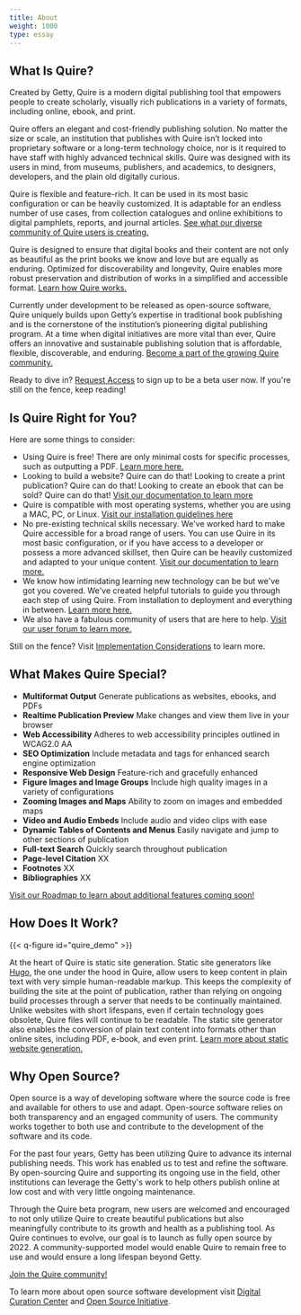 ```yaml
---
title: About
weight: 1000
type: essay
---
```


## What Is Quire?

Created by Getty, Quire is a modern digital publishing tool that empowers people to create scholarly, visually rich publications in a variety of formats, including online, ebook, and print.

Quire offers an elegant and cost-friendly publishing solution.  No matter the size or scale, an institution that publishes with Quire isn’t locked into proprietary software or a long-term technology choice, nor is it required to have staff with highly advanced technical skills. Quire was designed with its users in mind, from museums, publishers, and academics, to designers, developers, and the plain old digitally curious.

Quire is flexible and feature-rich. It can be used in its most basic configuration or can be heavily customized. It is adaptable for an endless number of use cases, from collection catalogues and online exhibitions to digital pamphlets, reports, and journal articles. [See what our diverse community of Quire users is creating.](https://quire/getty.edu/community/user-showcase)

Quire is designed to ensure that digital books and their content are not only as beautiful as the print books we know and love but are equally as enduring. Optimized for discoverability and longevity, Quire enables more robust preservation and distribution of works in a simplified and accessible format. [Learn how Quire works.](#)

Currently under development to be released as open-source software, Quire uniquely builds upon Getty’s expertise in traditional book publishing and is the cornerstone of the institution’s pioneering digital publishing program. At a time when digital initiatives are more vital than ever, Quire offers an innovative and sustainable publishing solution that is affordable, flexible, discoverable, and enduring. [Become a part of the growing Quire community.](https://quire/getty.edu/community/join-us)

Ready to dive in? [Request Access](https://quire/getty.edu/request-access/beta-access) to sign up to be a beta user now. If you're still on the fence, keep reading!

## Is Quire Right for You?

Here are some things to consider:

- Using Quire is free! There are only minimal costs for specific processes, such as outputting a PDF. [Learn more here.](##)
- Looking to build a website? Quire can do that! Looking to create a print publication? Quire can do that! Looking to create an ebook that can be sold? Quire can do that! [Visit our documentation to learn more](https://quire/getty.edu/documentation/multiformat-output)
- Quire is compatible with most operating systems, whether you are using a MAC, PC, or Linux. [Visit our installation guidelines here](https://quire/getty.edu/documentation/install-uninstall)
- No pre-existing technical skills necessary. We've worked hard to make Quire accessible for a broad range of users. You can use Quire in its most basic configuration, or if you have access to a developer or possess a more advanced skillset, then Quire can be heavily customized and adapted to your unique content. [Visit our documentation to learn more.](https://quire/getty.edu/documentation)
- We know how intimidating learning new technology can be but we've got you covered. We've created helpful tutorials to guide you through each step of using Quire. From installation to deployment and everything in between. [Learn more here.](https://quire/getty.edu/learn/tutorial)
- We also have a fabulous community of users that are here to help. [Visit our user forum to learn more.](https://quire/getty.edu/community/forum)

Still on the fence? Visit [Implementation Considerations](https://quire/getty.edu/documentation/implementation-considerations) to learn more.

## What Makes Quire Special?

<div class="feature-list">

- **Multiformat Output** Generate publications as websites, ebooks, and PDFs
- **Realtime Publication Preview** Make changes and view them live in your browser
- **Web Accessibility** Adheres to web accessibility principles outlined in WCAG2.0 AA
- **SEO Optimization** Include metadata and tags for enhanced search engine optimization
- **Responsive Web Design** Feature-rich and gracefully enhanced
- **Figure Images and Image Groups** Include high quality images in a variety of configurations
- **Zooming Images and Maps** Ability to zoom on images and embedded maps
- **Video and Audio Embeds** Include audio and video clips with ease
- **Dynamic Tables of Contents and Menus** Easily navigate and jump to other sections of publication
- **Full-text Search** Quickly search throughout publication
- **Page-level Citation** XX
- **Footnotes** XX
- **Bibliographies** XX

[Visit our Roadmap to learn about additional features coming soon!](##)

</div>

## How Does It Work?

{{< q-figure id="quire_demo" >}}

At the heart of Quire is static site generation. Static site generators like [Hugo](https://gohugo.io/), the one under the hood in Quire, allow users to keep content in plain text with very simple human-readable markup. This keeps the complexity of building the site at the point of publication, rather than relying on ongoing build processes through a server that needs to be continually maintained. Unlike websites with short lifespans, even if certain technology goes obsolete, Quire files will continue to be readable. The static site generator also enables the conversion of plain text content into formats other than online sites, including PDF, e-book, and even print. [Learn more about static website generation.](##)

## Why Open Source?

Open source is a way of developing software where the source code is free and available for others to use and adapt. Open-source software relies on both transparency and an engaged community of users. The community works together to both use and contribute to the development of the software and its code.

For the past four years, Getty has been utilizing Quire to advance its internal publishing needs. This work has enabled us to test and refine the software. By open-sourcing Quire and supporting its ongoing use in the field, other institutions can leverage the Getty's work to help others publish online at low cost and with very little ongoing maintenance.

Through the Quire beta program, new users are welcomed and encouraged to not only utilize Quire to create beautiful publications but also meaningfully contribute to its growth and health as a publishing tool. As Quire continues to evolve, our goal is to launch as fully open source by 2022. A community-supported model would enable Quire to remain free to use and would ensure a long lifespan beyond Getty.

[Join the Quire community!](https://quire/getty.edu/request-access/beta-access)

To learn more about open source software development visit [Digital Curation Center](https://www.dcc.ac.uk/faq/open-source-software-and-open-standards) and [Open Source Initiative](https://opensource.org/faq#osd).
